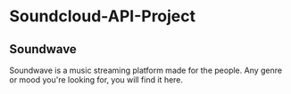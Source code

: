 # Soundcloud-API-Project
## Soundwave

Soundwave is a music streaming platform made for the people. Any genre or mood you're looking for, you will find it here. 
